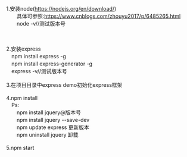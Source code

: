 1.安装node(https://nodejs.org/en/download/)<br />
  &#x3000;&#x3000;具体可参照:https://www.cnblogs.com/zhouyu2017/p/6485265.html<br />
  &#x3000;&#x3000;node -v//测试版本号

<br />
<br />
2.安装express<br />
  &#x3000;npm install express -g<br />
  &#x3000;npm install express-generator -g<br />
  &#x3000;express -v//测试版本号
  
<br />
<br />
3.在项目目录中express demo初始化express框架

<br />
<br />
4.npm install
<br />
&#x3000;Ps: <br />
  &#x3000;&#x3000;npm install jquery@版本号<br />
  &#x3000;&#x3000;npm install jquery --save-dev<br />
  &#x3000;&#x3000;npm update express 更新版本<br />
  &#x3000;&#x3000;npm uninstall jquery 卸载

<br />
<br />
5.npm start
